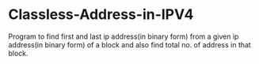 # Classless-Address-in-IPV4
Program to find first and last ip address(in binary form) from a given ip address(in binary form) of a block and also find total no. of address in that block.

